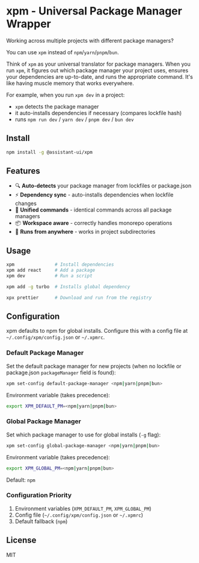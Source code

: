 # xpm - Universal Package Manager Wrapper

Working across multiple projects with different package managers? 

You can use `xpm` instead of `npm`/`yarn`/`pnpm`/`bun`.

Think of `xpm` as your universal translator for package managers. When you run `xpm`, it figures out which package manager your project uses, ensures your dependencies are up-to-date, and runs the appropriate command. It's like having muscle memory that works everywhere.

For example, when you run `xpm dev` in a project:

- `xpm` detects the package manager
- it auto-installs dependencies if necessary (compares lockfile hash)
- runs `npm run dev` / `yarn dev` / `pnpm dev` / `bun dev`


## Install

```bash
npm install -g @assistant-ui/xpm
```

## Features

- 🔍 **Auto-detects** your package manager from lockfiles or package.json
- ⚡ **Dependency sync** - auto-installs dependencies when lockfile changes
- 🎯 **Unified commands** - identical commands across all package managers
- 📦 **Workspace aware** - correctly handles monorepo operations
- 🏃 **Runs from anywhere** - works in project subdirectories


## Usage

```bash
xpm               # Install dependencies
xpm add react     # Add a package
xpm dev           # Run a script

xpm add -g turbo  # Installs global dependency

xpx prettier      # Download and run from the registry
```

## Configuration

xpm defaults to npm for global installs. Configure this with a config file at `~/.config/xpm/config.json` or `~/.xpmrc`.

### Default Package Manager

Set the default package manager for new projects (when no lockfile or package.json `packageManager` field is found):

```bash
xpm set-config default-package-manager <npm|yarn|pnpm|bun>
```

Environment variable (takes precedence):
```bash
export XPM_DEFAULT_PM=<npm|yarn|pnpm|bun>
```

### Global Package Manager

Set which package manager to use for global installs (`-g` flag):

```bash
xpm set-config global-package-manager <npm|yarn|pnpm|bun>
```

Environment variable (takes precedence):
```bash
export XPM_GLOBAL_PM=<npm|yarn|pnpm|bun>
```

Default: `npm`

### Configuration Priority

1. Environment variables (`XPM_DEFAULT_PM`, `XPM_GLOBAL_PM`)
2. Config file (`~/.config/xpm/config.json` or `~/.xpmrc`)
3. Default fallback (`npm`)


## License

MIT

